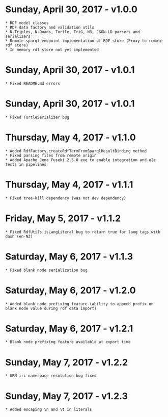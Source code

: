 Sunday, April 30, 2017 - v1.0.0
===========================================
	* RDF model classes
	* RDF data factory and validation utils
	* N-Triples, N-Quads, Turtle, TriG, N3, JSON-LD parsers and serializers
	* Remote sparql endpoint implementation of RDF store (Proxy to remote rdf store)
	* In memory rdf store not yet implemented

Sunday, April 30, 2017 - v1.0.1
===========================================
	* Fixed README.md errors

Sunday, April 30, 2017 - v1.0.1
===========================================
	* Fixed TurtleSerializer bug

Thursday, May 4, 2017 - v1.1.0
===========================================
	* Added RdfFactory.createRdfTermFromSparqlResultBinding method
	* Fixed parsing files from remote origin
	* Added Apache Jena Fuseki 2.5.0 exe to enable integration and e2e tests in pipelines

Thursday, May 4, 2017 - v1.1.1
===========================================
	* Fixed tree-kill dependency (was not dev dependency)

Friday, May 5, 2017 - v1.1.2
===========================================
	* Fixed RdfUtils.isLangLiteral bug to return true for lang tags with dash (en-NZ)

Saturday, May 6, 2017 - v1.1.3
===========================================
	* Fixed blank node serialization bug

Saturday, May 6, 2017 - v1.2.0
===========================================
	* Added blank node prefixing feature (ability to append prefix on blank node value during rdf data import)

Saturday, May 6, 2017 - v1.2.1
===========================================
	* Blank node prefixing feature available at export time

Sunday, May 7, 2017 - v1.2.2
===========================================
	* URN iri namespace resolution bug fixed

Sunday, May 7, 2017 - v1.2.3
===========================================
	* Added escaping \n and \t in literals